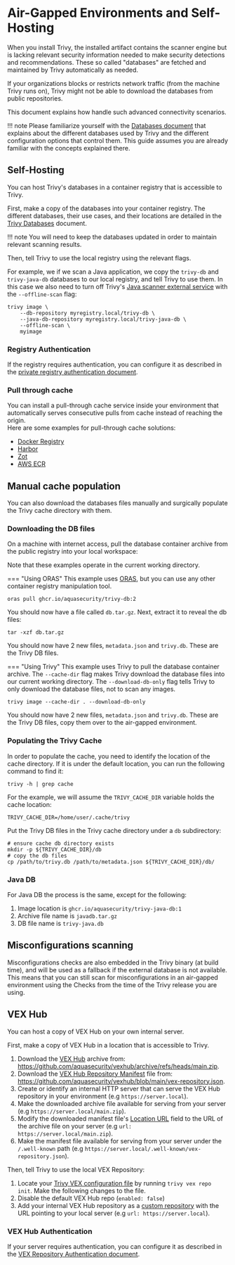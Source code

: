 # Air-Gapped Environments and Self-Hosting

When you install Trivy, the installed artifact contains the scanner engine but is lacking relevant security information needed to make security detections and recommendations. These so called "databases" are fetched and maintained by Trivy automatically as needed.

If your organizations blocks or restricts network traffic (from the machine Trivy runs on), Trivy might not be able to download the databases from public repositories.

This document explains how handle such advanced connectivity scenarios.

!!! note
    Please familiarize yourself with the [Databases document](../configuration/db.md) that explains about the different databases used by Trivy and the different configuration options that control them. This guide assumes you are already familiar with the concepts explained there.

## Self-Hosting

You can host Trivy's databases in a container registry that is accessible to Trivy.

First, make a copy of the databases into your container registry. The different databases, their use cases, and their locations are detailed in the [Trivy Databases](../configuration/db.md) document.

 !!! note
    You will need to keep the databases updated in order to maintain relevant scanning results.

Then, tell Trivy to use the local registry using the relevant flags.

For example, we if we scan a Java application, we copy the `trivy-db` and `trivy-java-db` databases to our local registry, and tell Trivy to use them. In this case we also need to turn off Trivy's [Java scanner external service](../coverage/language/java.md) with the `--offline-scan` flag:

```shell
trivy image \
    --db-repository myregistry.local/trivy-db \
    --java-db-repository myregistry.local/trivy-java-db \
    --offline-scan \
    myimage
```

### Registry Authentication

If the registry requires authentication, you can configure it as described in the [private registry authentication document](../advanced/private-registries/index.md).

### Pull through cache

You can install a pull-through cache service inside your environment that automatically serves consecutive pulls from cache instead of reaching the origin.  
Here are some examples for pull-through cache solutions:

- [Docker Registry](https://docs.docker.com/docker-hub/mirror/)
- [Harbor](https://goharbor.io/docs/2.1.0/administration/configure-proxy-cache/)
- [Zot](https://zotregistry.dev/v2.1.0/articles/mirroring)
- [AWS ECR](https://docs.aws.amazon.com/AmazonECR/latest/userguide/pull-through-cache.html) 

## Manual cache population

You can also download the databases files manually and surgically populate the Trivy cache directory with them.

### Downloading the DB files

On a machine with internet access, pull the database container archive from the public registry into your local workspace:

Note that these examples operate in the current working directory.

=== "Using ORAS"
This example uses [ORAS](https://oras.land), but you can use any other container registry manipulation tool.

```shell
oras pull ghcr.io/aquasecurity/trivy-db:2
```

You should now have a file called `db.tar.gz`. Next, extract it to reveal the db files:

```shell
tar -xzf db.tar.gz
```

You should now have 2 new files, `metadata.json` and `trivy.db`. These are the Trivy DB files.

=== "Using Trivy"
This example uses Trivy to pull the database container archive. The `--cache-dir` flag makes Trivy download the database files into our current working directory. The `--download-db-only` flag tells Trivy to only download the database files, not to scan any images.

```shell
trivy image --cache-dir . --download-db-only
```

You should now have 2 new files, `metadata.json` and `trivy.db`. These are the Trivy DB files, copy them over to the air-gapped environment.

### Populating the Trivy Cache

In order to populate the cache, you need to identify the location of the cache directory. If it is under the default location, you can run the following command to find it:

```shell
trivy -h | grep cache
```

For the example, we will assume the `TRIVY_CACHE_DIR` variable holds the cache location:

```shell
TRIVY_CACHE_DIR=/home/user/.cache/trivy
```

Put the Trivy DB files in the Trivy cache directory under a `db` subdirectory:

```shell
# ensure cache db directory exists
mkdir -p ${TRIVY_CACHE_DIR}/db
# copy the db files
cp /path/to/trivy.db /path/to/metadata.json ${TRIVY_CACHE_DIR}/db/
```

### Java DB

For Java DB the process is the same, except for the following:

1. Image location is `ghcr.io/aquasecurity/trivy-java-db:1`
2. Archive file name is `javadb.tar.gz`
3. DB file name is `trivy-java.db`

## Misconfigurations scanning

Misconfigurations checks are also embedded in the Trivy binary (at build time), and will be used as a fallback if the external database is not available. This means that you can still scan for misconfigurations in an air-gapped environment using the Checks from the time of the Trivy release you are using.

## VEX Hub

You can host a copy of VEX Hub on your own internal server.

First, make a copy of VEX Hub in a location that is accessible to Trivy.

1. Download the [VEX Hub](https://github.com/aquasecurity/vexhub) archive from: <https://github.com/aquasecurity/vexhub/archive/refs/heads/main.zip>.
1. Download the [VEX Hub Repository Manifest](https://github.com/aquasecurity/vex-repo-spec#2-repository-manifest) file from: <https://github.com/aquasecurity/vexhub/blob/main/vex-repository.json>.
1. Create or identify an internal HTTP server that can serve the VEX Hub repository in your environment (e.g `https://server.local`).
1. Make the downloaded archive file available for serving from your server (e.g `https://server.local/main.zip`).
1. Modify the downloaded manifest file's [Location URL](https://github.com/aquasecurity/vex-repo-spec?tab=readme-ov-file#locations-subfields) field to the URL of the archive file on your server (e.g `url: https://server.local/main.zip`).
1. Make the manifest file available for serving from your server under the `/.well-known` path  (e.g `https://server.local/.well-known/vex-repository.json`).

Then, tell Trivy to use the local VEX Repository:

1. Locate your [Trivy VEX configuration file](../supply-chain/vex/repo/#configuration-file) by running `trivy vex repo init`. Make the following changes to the file.
1. Disable the default VEX Hub repo (`enabled: false`)
1. Add your internal VEX Hub repository as a [custom repository](../supply-chain/vex/repo/#custom-repositories) with the URL pointing to your local server (e.g `url: https://server.local`).

### VEX Hub Authentication

If your server requires authentication, you can configure it as described in the [VEX Repository Authentication document](../supply-chain/vex/repo/#authentication).
